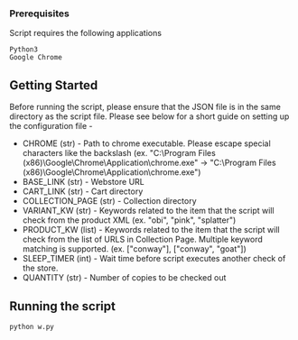 ### Prerequisites

Script requires the following applications

```
Python3
Google Chrome
```

## Getting Started

Before running the script, please ensure that the JSON file is in the same directory as the script file. Please see below for a short guide on setting up the configuration file -

* CHROME (str) - Path to chrome executable. Please escape special characters like the backslash (ex. "C:\Program Files (x86)\Google\Chrome\Application\chrome.exe" -> "C:\\Program Files (x86)\\Google\\Chrome\\Application\\chrome.exe")
* BASE_LINK (str) - Webstore URL
* CART_LINK (str) - Cart directory
* COLLECTION_PAGE (str) - Collection directory
* VARIANT_KW (str) - Keywords related to the item that the script will check from the product XML (ex. "obi", "pink", "splatter")
* PRODUCT_KW (list) - Keywords related to the item that the script will check from the list of URLS in Collection Page. Multiple keyword matching is supported. (ex. ["conway"], ["conway", "goat"])
* SLEEP_TIMER (int) - Wait time before script executes another check of the store.
* QUANTITY (str) - Number of copies to be checked out

## Running the script

```
python w.py
```
